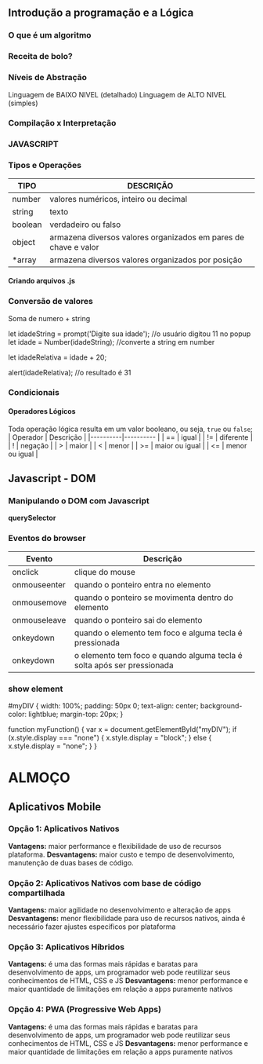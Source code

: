 ## Introdução a programação e a Lógica

### O que é um algoritmo

### Receita de bolo?

### Níveis de Abstração

  Linguagem de BAIXO NIVEL (detalhado)
  Linguagem de ALTO NIVEL (simples)


### Compilação x Interpretação

### JAVASCRIPT

### Tipos e Operações

| TIPO    | DESCRIÇÃO  |
| --------|----------- |
| number  | valores numéricos, inteiro ou decimal |
| string  | texto |
| boolean | verdadeiro ou falso|
| object  | armazena diversos valores organizados em pares de chave e valor|
| *array  | armazena diversos valores organizados por posição|

#### Criando arquivos .js

<script src="myscripts.js"></script>

### Conversão de valores
  Soma de numero + string
 
let idadeString = prompt('Digite sua idade'); //o usuário digitou 11 no popup
let idade = Number(idadeString); //converte a string em number

let idadeRelativa = idade + 20;

alert(idadeRelativa); //o resultado é 31

### Condicionais

#### Operadores Lógicos
Toda operação lógica resulta em um valor booleano, ou seja, `true` ou `false`;
| Operador | Descrição |
|----------|---------- |
| == | igual |
| != | diferente |
| ! | negação |
| > | maior |
| < | menor |
| >= | maior ou igual |
| <= | menor ou igual |

## Javascript - DOM
  ### Manipulando o DOM com Javascript
  **querySelector**
  

### Eventos do browser

| Evento | Descrição |
| ------ | --------- |
| onclick | clique do mouse |
| onmouseenter | quando o ponteiro entra no elemento |
| onmousemove | quando o ponteiro se movimenta dentro do elemento |
| onmouseleave | quando o ponteiro sai do elemento |
| onkeydown | quando o elemento tem foco e alguma tecla é pressionada|
| onkeydown | o elemento tem foco e quando alguma tecla é solta após ser pressionada |

### show element

#myDIV {
    width: 100%;
    padding: 50px 0;
    text-align: center;
    background-color: lightblue;
    margin-top: 20px;
}

function myFunction() {
    var x = document.getElementById("myDIV");
    if (x.style.display === "none") {
        x.style.display = "block";
    } else {
        x.style.display = "none";
    }
}

# ALMOÇO

## Aplicativos Mobile

  ### Opção 1: Aplicativos Nativos
  **Vantagens:** maior performance e flexibilidade de uso de recursos plataforma.
  **Desvantagens:** maior custo e tempo de desenvolvimento, manutenção de duas bases de código.
  
  ### Opção 2: Aplicativos Nativos com base de código compartilhada
  **Vantagens:** maior agilidade no desenvolvimento e alteração de apps
  **Desvantagens:** menor flexibilidade para uso de recursos nativos, ainda é necessário fazer ajustes específicos por plataforma
  
  ### Opção 3: Aplicativos Híbridos
  **Vantagens:** é uma das formas mais rápidas e baratas para desenvolvimento de apps, um programador web pode reutilizar seus conhecimentos de HTML, CSS e JS
  **Desvantagens:** menor performance e maior quantidade de limitações em relação a apps puramente nativos
  
  ### Opção 4: PWA (Progressive Web Apps)
  **Vantagens:** é uma das formas mais rápidas e baratas para desenvolvimento de apps, um programador web pode reutilizar seus conhecimentos de HTML, CSS e JS
  **Desvantagens:** menor performance e maior quantidade de limitações em relação a apps puramente nativos
